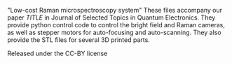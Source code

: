 "Low-cost Raman microspectroscopy system"
These files accompany our paper _TITLE_ in Journal of Selected Topics in Quantum Electronics. They provide python control code to control the bright field and Raman cameras, as well as stepper motors for auto-focusing and auto-scanning. They also provide the STL files for several 3D printed parts.

Released under the CC-BY license
